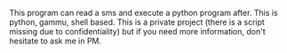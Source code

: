 This program can read a sms and execute a python program after. This is python, gammu, shell based.
This is a private project (there is a script missing due to confidentiality) but if you need more information, don't hesitate to ask me in PM.
 
